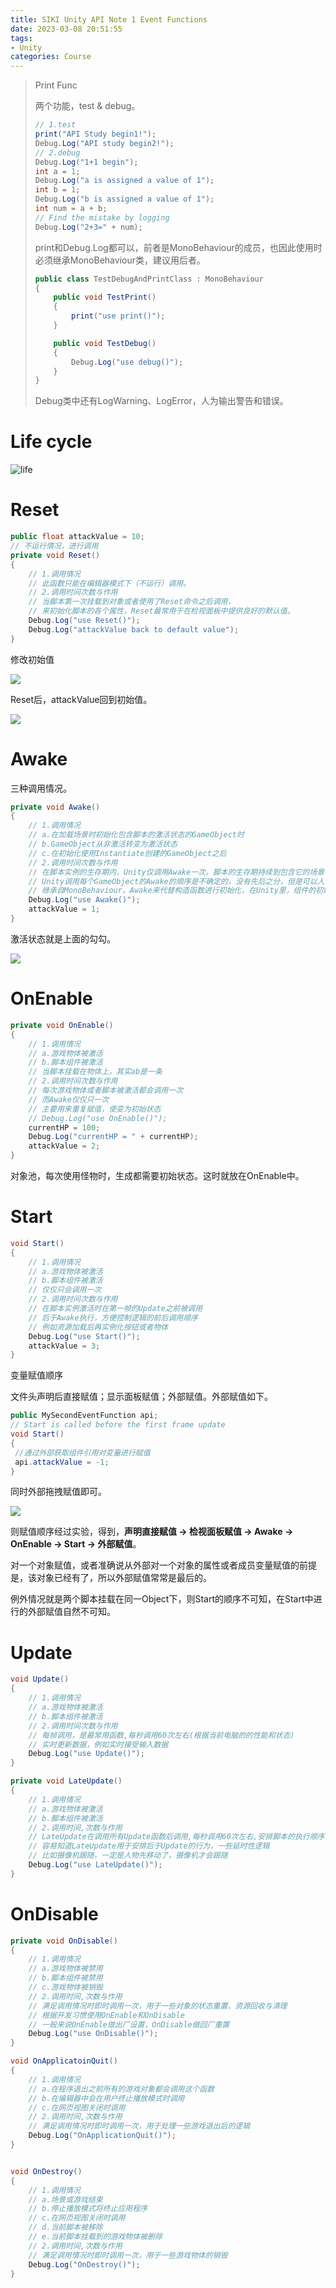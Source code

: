 ```yaml
---
title: SIKI Unity API Note 1 Event Functions
date: 2023-03-08 20:51:55
tags: 
- Unity
categories: Course
---
```


> Print Func
>
> 两个功能，test & debug。
>
> ```c#
> // 1.test
> print("API Study begin1!");
> Debug.Log("API study begin2!");
> // 2.debug
> Debug.Log("1+1 begin");
> int a = 1;
> Debug.Log("a is assigned a value of 1");
> int b = 1;
> Debug.Log("b is assigned a value of 1");
> int num = a + b;
> // Find the mistake by logging
> Debug.Log("2+3=" + num);
> ```
>
> print和Debug.Log都可以，前者是MonoBehaviour的成员，也因此使用时必须继承MonoBehaviour类，建议用后者。
>
> ```c#
> public class TestDebugAndPrintClass : MonoBehaviour
> {
>     public void TestPrint()
>     {
>         print("use print()");
>     }
> 
>     public void TestDebug()
>     {
>         Debug.Log("use debug()");
>     }
> }
> ```
>
> Debug类中还有LogWarning、LogError，人为输出警告和错误。

# Life cycle

![life](./SIKI-Unity-API-Note-1-Event-Functions/life.png)

# Reset

```c#
public float attackValue = 10;
// 不运行情况，进行调用
private void Reset()
{
    // 1.调用情况
    // 此函数只能在编辑器模式下（不运行）调用。
    // 2.调用时间次数与作用
    // 当脚本第一次挂载到对象或者使用了Reset命令之后调用，
    // 来初始化脚本的各个属性，Reset最常用于在检视面板中提供良好的默认值。
    Debug.Log("use Reset()");
    Debug.Log("attackValue back to default value");
}
```

修改初始值

![](./SIKI-Unity-API-Note-1-Event-Functions/reset1.png)

Reset后，attackValue回到初始值。

![](./SIKI-Unity-API-Note-1-Event-Functions/reset2.png)

# Awake

三种调用情况。

```c#
private void Awake()
{
    // 1.调用情况
    // a.在加载场景时初始化包含脚本的激活状态的GameObject时
    // b.GameObject从非激活转变为激活状态
    // c.在初始化使用Instantiate创建的GameObject之后
    // 2.调用时间次数与作用
    // 在脚本实例的生存期内，Unity仅调用Awake一次。脚本的生存期持续到包含它的场景被卸载为止。
    // Unity调用每个GameObject的Awake的顺序是不确定的，没有先后之分，但是可以人为干涉（即设计）来保证程序的正确性和稳定性。
    // 继承自MonoBehaviour，Awake来代替构造函数进行初始化，在Unity里，组件的初始化不使用构造函数。 
    Debug.Log("use Awake()");
    attackValue = 1;
}
```

激活状态就是上面的勾勾。

![](./SIKI-Unity-API-Note-1-Event-Functions/awake.png)

# OnEnable

```c#
private void OnEnable()
{
    // 1.调用情况
    // a.游戏物体被激活
    // b.脚本组件被激活
    // 当脚本挂载在物体上，其实ab是一条
    // 2.调用时间次数与作用
    // 每次游戏物体或者脚本被激活都会调用一次
    // 而Awake仅仅只一次
    // 主要用来重复赋值，使变为初始状态
    // Debug.Log("use OnEnable()");
    currentHP = 100;
    Debug.Log("currentHP = " + currentHP);
    attackValue = 2;
}
```

对象池，每次使用怪物时，生成都需要初始状态。这时就放在OnEnable中。

# Start

```c#
void Start()
{
    // 1.调用情况
    // a.游戏物体被激活
    // b.脚本组件被激活
    // 仅仅只会调用一次
    // 2.调用时间次数与作用
    // 在脚本实例激活时在第一帧的Update之前被调用
    // 后于Awake执行，方便控制逻辑的前后调用顺序
    // 例如资源加载后再实例化按钮或者物体
    Debug.Log("use Start()");
    attackValue = 3;
}
```

变量赋值顺序

文件头声明后直接赋值；显示面板赋值；外部赋值。外部赋值如下。

```c#
public MySecondEventFunction api;
// Start is called before the first frame update
void Start()
{
 //通过外部获取组件引用对变量进行赋值
 api.attackValue = -1;
}
```

同时外部拖拽赋值即可。

![](./SIKI-Unity-API-Note-1-Event-Functions/assign.png)

则赋值顺序经过实验，得到，**声明直接赋值 -> 检视面板赋值 -> Awake -> OnEnable -> Start -> 外部赋值**。

对一个对象赋值，或者准确说从外部对一个对象的属性或者成员变量赋值的前提是，该对象已经有了，所以外部赋值常常是最后的。

例外情况就是两个脚本挂载在同一Object下，则Start的顺序不可知，在Start中进行的外部赋值自然不可知。

# Update

```c#
void Update()
{
    // 1.调用情况
    // a.游戏物体被激活
    // b.脚本组件被激活
    // 2.调用时间次数与作用
    // 每帧调用，是最常用函数,每秒调用60次左右(根据当前电脑的的性能和状态)
    // 实时更新数据，例如实时接受输入数据
    Debug.Log("use Update()");
}
```

```c#
private void LateUpdate()
{
    // 1.调用情况
    // a.游戏物体被激活
    // b.脚本组件被激活
    // 2.调用时间,次数与作用
    // LateUpdate在调用所有Update函数后调用,每秒调用60次左右,安排脚本的执行顺序
    // 容易知道LateUpdate用于安排后于Update的行为，一些延时性逻辑
    // 比如摄像机跟随，一定是人物先移动了，摄像机才会跟随
    Debug.Log("use LateUpdate()");
}
```

# OnDisable

```c#
private void OnDisable()
{
    // 1.调用情况
    // a.游戏物体被禁用
    // b.脚本组件被禁用
    // c.游戏物体被销毁
    // 2.调用时间,次数与作用
    // 满足调用情况时即时调用一次，用于一些对象的状态重置、资源回收与清理
    // 根据开发习惯使用OnEnable和OnDisable
    // 一般来说OnEnable做出厂设置，OnDisable做回厂重置
    Debug.Log("use OnDisable()");
}
```

```c#
void OnApplicatoinQuit()
{
    // 1.调用情况
    // a.在程序退出之前所有的游戏对象都会调用这个函数
    // b.在编辑器中会在用户终止播放模式时调用
    // c.在网页视图关闭时调用
    // 2.调用时间,次数与作用
    // 满足调用情况时即时调用一次，用于处理一些游戏退出后的逻辑
    Debug.Log("OnApplicationQuit()");
}


void OnDestroy()
{
    // 1.调用情况
    // a.场景或游戏结束
    // b.停止播放模式将终止应用程序
    // c.在网页视图关闭时调用
    // d.当前脚本被移除
    // e.当前脚本挂载到的游戏物体被删除
    // 2.调用时间,次数与作用
    // 满足调用情况时即时调用一次，用于一些游戏物体的销毁
    Debug.Log("OnDestroy()");
}
```
